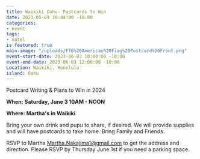 ```yaml
---
title: Waikiki Oahu- Postcards to Win
date: 2023-05-09 16:44:00 -10:00
categories:
- event
tags:
- natel
is featured: true
main-image: "/uploads/FT6%20American%20Flag%20Postcard%20Front.png"
event-start-date: 2023-06-03 10:00:00 -10:00
event-end-date: 2023-06-03 12:00:00 -10:00
Location: Waikiki, Honolulu
island: Oahu
---
```


Postcard Writing & Plans to Win in 2024

**When: Saturday, June 3 10AM - NOON** 

**Where: Martha's in Waikiki**

Bring your own drink and pupu to share, if desired. We will provide supplies and will have postcards to take home.  Bring Family and Friends.

RSVP to Martha Martha.Nakajima1@gmail.com to get the address and direction.  Please RSVP by Thursday June 1st if you need a parking space.  